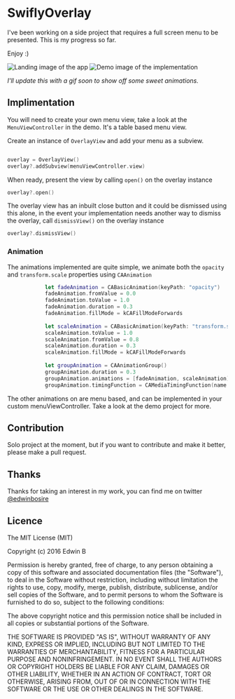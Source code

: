 # SwiflyOverlay

I've been working on a side project that requires a full screen menu to be presented. This is my progress so far. 

Enjoy :) 

![Landing image of the app][demo2]
![Demo image of the implementation][demo]

*I'll update this with a gif soon to show off some sweet animations.*

## Implimentation

You will need to create your own menu view, take a look at the `MenuViewController` in the demo. It's a table based menu view.

Create an instance of `OverlayView` and add your menu as a subview.

```swift

overlay = OverlayView()
overlay?.addSubview(menuViewController.view)
```
When ready, present the view by calling `open()` on the overlay instance

```swift
overlay?.open()
```

The overlay view has an inbuilt close button and it could be dismissed using this alone, in the event your implementation needs another way to dismiss the overlay, call `dismissView()` on the overlay instance

```swift
overlay?.dismissView()
```

### Animation

The animations implemented are quite simple, we animate both the `opacity` and `transform.scale` properties using `CAAnimation`

```swift
            let fadeAnimation = CABasicAnimation(keyPath: "opacity")
            fadeAnimation.fromValue = 0.0
            fadeAnimation.toValue = 1.0
            fadeAnimation.duration = 0.3
            fadeAnimation.fillMode = kCAFillModeForwards
            
            let scaleAnimation = CABasicAnimation(keyPath: "transform.scale")
            scaleAnimation.toValue = 1.0
            scaleAnimation.fromValue = 0.8
            scaleAnimation.duration = 0.3
            scaleAnimation.fillMode = kCAFillModeForwards
            
            let groupAnimation = CAAnimationGroup()
            groupAnimation.duration = 0.3
            groupAnimation.animations = [fadeAnimation, scaleAnimation]
            groupAnimation.timingFunction = CAMediaTimingFunction(name: kCAMediaTimingFunctionEaseInEaseOut)

```

The other animations on are menu based, and can be implemented in your custom menuViewController. Take a look at the demo project for more.

## Contribution

Solo project at the moment, but if you want to contribute and make it better, please make a pull request.

## Thanks

Thanks for taking an interest in my work, you can find me on twitter [@edwinbosire](www.twitter.com/edwinbosire)

## Licence 

The MIT License (MIT)

Copyright (c) 2016 Edwin B

Permission is hereby granted, free of charge, to any person obtaining a copy
of this software and associated documentation files (the "Software"), to deal
in the Software without restriction, including without limitation the rights
to use, copy, modify, merge, publish, distribute, sublicense, and/or sell
copies of the Software, and to permit persons to whom the Software is
furnished to do so, subject to the following conditions:

The above copyright notice and this permission notice shall be included in all
copies or substantial portions of the Software.

THE SOFTWARE IS PROVIDED "AS IS", WITHOUT WARRANTY OF ANY KIND, EXPRESS OR
IMPLIED, INCLUDING BUT NOT LIMITED TO THE WARRANTIES OF MERCHANTABILITY,
FITNESS FOR A PARTICULAR PURPOSE AND NONINFRINGEMENT. IN NO EVENT SHALL THE
AUTHORS OR COPYRIGHT HOLDERS BE LIABLE FOR ANY CLAIM, DAMAGES OR OTHER
LIABILITY, WHETHER IN AN ACTION OF CONTRACT, TORT OR OTHERWISE, ARISING FROM,
OUT OF OR IN CONNECTION WITH THE SOFTWARE OR THE USE OR OTHER DEALINGS IN THE
SOFTWARE.



[demo]: https://github.com/edwinbosire/SwiflyOverlay/blob/master/demo-menu.png "Demo image"
[demo2]: https://github.com/edwinbosire/SwiflyOverlay/blob/master/demo-landing.png "Landin image"

